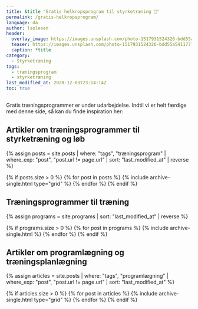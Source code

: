 ```yaml
---
title: &title "Gratis helkropsprogram til styrketræning 💪"
permalink: /gratis-helkropsprogram/
language: da
author: lsolesen
header:
  overlay_image: https://images.unsplash.com/photo-1517931524326-bdd55a541177?ixid=MXwxMjA3fDB8MHxwaG90by1wYWdlfHx8fGVufDB8fHw%3D&ixlib=rb-1.2.1&auto=format&fit=crop&w=2250&q=80
  teaser: https://images.unsplash.com/photo-1517931524326-bdd55a541177?ixid=MXwxMjA3fDB8MHxwaG90by1wYWdlfHx8fGVufDB8fHw%3D&ixlib=rb-1.2.1&auto=format&fit=crop&w=400&q=80
  caption: *title
category:
  - Styrketræning
tags:
  - træningsprogram
  - styrketræning
last_modified_at: 2020-12-03T23:14:14Z
toc: true
---
```


Gratis træningsprogrammer er under udarbejdelse. Indtil vi er helt færdige med denne side, så kan du finde inspiration her:

## Artikler om træningsprogrammer til styrketræning og løb

<div class="feature__wrapper">

{% assign posts = site.posts | where: "tags", "træningsprogram" | where_exp: "post", "post.url != page.url" | sort: "last_modified_at" | reverse %}

{% if posts.size > 0 %}
  {% for post in posts %}
    {% include archive-single.html type="grid" %}
  {% endfor %}
{% endif %}

</div>

## Træningsprogrammer til træning

<div class="feature__wrapper">

{% assign programs = site.programs | sort: "last_modified_at" | reverse %}

{% if programs.size > 0 %}
  {% for post in programs %}
    {% include archive-single.html %}
  {% endfor %}
{% endif %}

</div>

## Artikler om programlægning og træningsplanlægning

<div class="feature__wrapper">

{% assign articles = site.posts | where: "tags", "programlægning" | where_exp: "post", "post.url != page.url" | sort: "last_modified_at" %}

{% if articles.size > 0 %}
  {% for post in articles %}
    {% include archive-single.html type="grid" %}
  {% endfor %}
{% endif %}

</div>